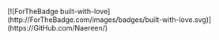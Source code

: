 <p align="left">
  [![ForTheBadge built-with-love](http://ForTheBadge.com/images/badges/built-with-love.svg)](https://GitHub.com/Naereen/)
</p>
